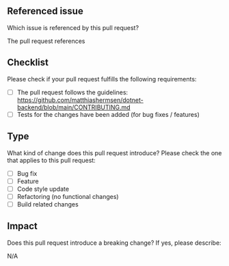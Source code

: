 ## Referenced issue

Which issue is referenced by this pull request?

The pull request references <!-- #12345 -->

## Checklist

Please check if your pull request fulfills the following requirements:

- [ ] The pull request follows the guidelines: https://github.com/matthiashermsen/dotnet-backend/blob/main/CONTRIBUTING.md
- [ ] Tests for the changes have been added (for bug fixes / features)

## Type

What kind of change does this pull request introduce? Please check the one that applies to this pull request:

- [ ] Bug fix
- [ ] Feature
- [ ] Code style update
- [ ] Refactoring (no functional changes)
- [ ] Build related changes

## Impact

Does this pull request introduce a breaking change? If yes, please describe:

N/A <!-- Description goes here -->
